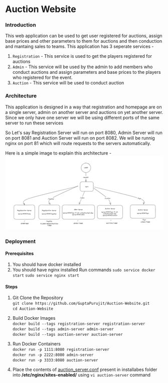 # Auction Website

### Introduction
This web application can be used to get user registered for auctions, assign base prices and other parameters to them for auctions and then conduction and mantaing sales to teams.
This application has 3 seperate services - 
1. `Registration` - This service is used to get the players registered for auctions
2. `Admin` - This service will be used by the admin to add members who conduct auctions and assign parameters and base prices to the players who registered for the event.
3. `Auction` - This service will be used to conduct auction

### Architecture
This application is designed in a way that registration and homepage are on a single server, admin on another server and auctions on yet another server. Since we only have one server we will be using different ports of the same server to run these services

So Let's say Registration Server will run on port 8080, Admin Server will run on port 8081 and Auction Server will run on port 8082.
We will be runnig nginx on port 81 which will route requests to the servers automatically.

Here is a simple image to explain this architecture - 
![Architecture Diagram](resources/architecture_diagram.PNG)


### Deployment
#### Prerequisites
1. You should have docker installed
2. You should have nginx installed
Run commands 
`sudo service docker start`
`sudo service nginx start`

#### Steps
1. Git Clone the Repository \
`git clone https://github.com/GuptaPurujit/Auction-Website.git` \
`cd Auction-Website`

2. Build Docker Images\
`docker build --tags registration-server registration-server` \
`docker build --tags admin-server admin-server` \
`docker build --tags auction-server auction-server`

3. Run Docker Containers \
`docker run -p 1111:8080 registration-server` \
`docker run -p 2222:8080 admin-server` \
`docker run -p 3333:8080 auction-server`

4. Place the contents of [auction_server.conf](installables/auction-server.conf) present in installabes folder into __/etc/nginx/sites-enabled/__ using `vi auction-server` command